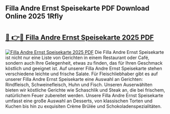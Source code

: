 ## Filla Andre Ernst Speisekarte PDF Download Online 2025 1RfIy

# <h2><a href="http://gce7vrh.nevu.top/?p=Filla+Andre+Ernst+Speisekarte">🔗 👉🔴 Filla Andre Ernst Speisekarte 2025 PDF</a></h2>

[![Filla Andre Ernst Speisekarte 2025 PDF](https://i.imgur.com/dBaPXMq.png)](http://gce7vrh.nevu.top/?p=Filla+Andre+Ernst+Speisekarte)
Die Filla Andre Ernst Speisekarte ist nicht nur eine Liste von Gerichten in einem Restaurant oder Café, sondern auch Ihre Gelegenheit, etwas zu finden, das für Ihren Geschmack köstlich und geeignet ist. Auf unserer Filla Andre Ernst Speisekarte stehen verschiedene leichte und frische Salate. Für Fleischliebhaber gibt es auf unserer Filla Andre Ernst Speisekarte eine Auswahl an Gerichten: Rindfleisch, Schweinefleisch, Huhn und Fisch. Unseren Auserwählten bieten wir köstliche Gerichte wie Schaschlik und Steak an, die bei frischem, natürlichem Feuer zubereitet werden. Unsere Filla Andre Ernst Speisekarte umfasst eine große Auswahl an Desserts, von klassischen Torten und Kuchen bis hin zu exquisiten Crème Brûlée und Schokoladenspezialitäten.

